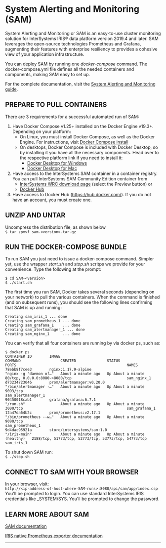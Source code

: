 # System Alerting and Monitoring (SAM) 
System Alerting and Monitoring or SAM is an easy-to-use cluster monitoring solution for InterSystems IRIS® data platform version 2019.4 and later. 
SAM leverages the open-source technologies Prometheus and Grafana, augmenting their features with enterprise resiliency to provides a cohesive view of your application infrastructure.

You can deploy SAM by running one *docker-compose* command. The docker-compose.yml file defines all the needed containers and components, 
making SAM easy to set up.

For the complete documentation, visit the [System Alerting and Monitoring guide](https://docs.intersystems.com/sam/csp/docbook/Doc.View.cls?KEY=ASAM).


## PREPARE TO PULL CONTAINERS
There are 3 requirements for a successful automated run of SAM:  
   1. Have Docker Compose v1.25+ installed on the Docker Engine v19.3+. Depending on your platform:  
      * On Linux, you must install Docker Compose, as well as the Docker Engine. For instructions, visit [Docker Compose install](https://docs.docker.com/compose/install/)  
      * On desktops, Docker Compose is included with Docker Desktop, so by installing it you have all the necessary components. Head over to the respective platform link if you need to install it:  
      	- [Docker Desktop for Windows](https://docs.docker.com/docker-for-windows/install/)   
      	- [Docker Desktop for Mac](https://docs.docker.com/docker-for-mac/install/)  
   2. Have access to the InterSystems SAM container in a container registry.
      You can pull InterSystems SAM Community Edition container from  
      - [InterSystems WRC download page](https://wrc.intersystems.com/wrc/coDistribution.csp) (select the Preview button) or  
      - [Docker Hub](https://hub.docker.com/_/intersystems-system-alerting-and-monitoring)  
   3. Have access to Docker Hub (https://hub.docker.com/). If you do not have an account, you must create one.


## UNZIP AND UNTAR
Uncompress the distribution file, as shown below  
   ```$ tar zpxvf sam-<version>.tar.gz```


## RUN THE DOCKER-COMPOSE BUNDLE
To run SAM you just need to issue a docker-compose command. Simpler yet, use the wrapper *start.sh* and *stop.sh* scritps we provide for your convenience. Type the following at the prompt:

```
$ cd SAM-<version>
$ ./start.sh
```
   
The first time you run SAM, Docker takes several seconds 
(depending on your network) to pull the various containers. 
When the command is finished (and on subsequent runs), you should 
see the following lines confirming that SAM is up and running:   
```  
Creating sam_iris_1 ... done  
Creating sam_prometheus_1 ... done  
Creating sam_grafana_1    ... done   
Creating sam_alertmanager_1 ... done  
Creating sam_nginx_1      ... done  
```   
   
You can verify that all four containers are running by via docker ps, such as:
```  
$ docker ps
CONTAINER ID        IMAGE                                               COMMAND                  CREATED              STATUS                        PORTS                                                  NAMES
78ebb8f7cee3        nginx:1.17.9-alpine                                 "nginx -g 'daemon of…"   About a minute ago   Up About a minute             80/tcp, 0.0.0.0:8080->8080/tcp                         sam_nginx_1
d73234723046        prom/alertmanager:v0.20.0                           "/bin/alertmanager -…"   About a minute ago   Up About a minute             9093/tcp                                               sam_alertmanager_1
90450018cab1        grafana/grafana:6.7.1                               "/run.sh"                About a minute ago   Up About a minute             3000/tcp                                               sam_grafana_1
12a47da64b2c        prom/prometheus:v2.17.1                             "/bin/prometheus --w…"   About a minute ago   Up About a minute             9090/tcp                                               sam_prometheus_1
9d4dac95921a        store/intersystems/sam:1.0                          "/iris-main"             About a minute ago   Up About a minute (healthy)   2188/tcp, 51773/tcp, 52773/tcp, 53773/tcp, 54773/tcp   sam_iris_1
```  


To shut down SAM run:  
```$ ./stop.sh```


## CONNECT TO SAM WITH YOUR BROWSER
In your browser, visit:  
	```http://<ip-address-of-host-where-SAM-runs>:8080/api/sam/app/index.csp```  
You'll be prompted to login. You can use standard InterSystems IRIS credentials like _SYSTEM/SYS. You'll be prompted to change the password.

## LEARN MORE ABOUT SAM
[SAM documentation](https://docs.intersystems.com/sam/csp/docbook/Doc.View.cls?KEY=ASAM)

[IRIS native Prometheus exporter documentation](https://docs.intersystems.com/irislatest/csp/docbook/DocBook.UI.Page.cls?KEY=GCM_rest)

---
